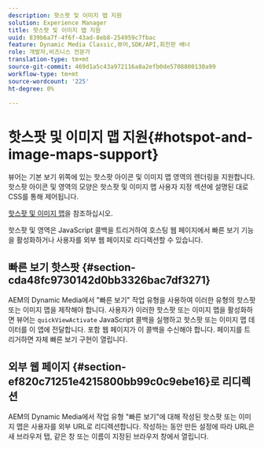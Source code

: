 ```yaml
---
description: 핫스팟 및 이미지 맵 지원
solution: Experience Manager
title: 핫스팟 및 이미지 맵 지원
uuid: 839b6a7f-4f6f-43ad-8eb8-254959c7fbac
feature: Dynamic Media Classic,뷰어,SDK/API,회전판 배너
role: 개발자,비즈니스 전문가
translation-type: tm+mt
source-git-commit: 469d1a5c43a972116a8a2efb0de5708800130a99
workflow-type: tm+mt
source-wordcount: '225'
ht-degree: 0%

---
```



# 핫스팟 및 이미지 맵 지원{#hotspot-and-image-maps-support}

뷰어는 기본 보기 위쪽에 있는 핫스팟 아이콘 및 이미지 맵 영역의 렌더링을 지원합니다. 핫스팟 아이콘 및 영역의 모양은 핫스팟 및 이미지 맵 사용자 지정 섹션에 설명된 대로 CSS를 통해 제어됩니다.

[핫스팟 및 이미지 맵](../../c-html5-aem-asset-viewers/c-html5-aem-carousel/c-html5-aem-carousel-customizingviewer/r-html5-aem-carousel-customize-hotspots-imagemaps.md#reference-2ac3cc414ef2467390bf53145f1d8d74)을 참조하십시오.

핫스팟 및 영역은 JavaScript 콜백을 트리거하여 호스팅 웹 페이지에서 빠른 보기 기능을 활성화하거나 사용자를 외부 웹 페이지로 리디렉션할 수 있습니다.

## 빠른 보기 핫스팟 {#section-cda48fc9730142d0bb3326bac7df3271}

AEM의 Dynamic Media에서 &quot;빠른 보기&quot; 작업 유형을 사용하여 이러한 유형의 핫스팟 또는 이미지 맵을 제작해야 합니다. 사용자가 이러한 핫스팟 또는 이미지 맵을 활성화하면 뷰어는 `quickViewActivate` JavaScript 콜백을 실행하고 핫스팟 또는 이미지 맵 데이터를 이 앱에 전달합니다. 포함 웹 페이지가 이 콜백을 수신해야 합니다. 페이지를 트리거하면 자체 빠른 보기 구현이 열립니다.

## 외부 웹 페이지 {#section-ef820c71251e4215800bb99c0c9ebe16}로 리디렉션

AEM의 Dynamic Media에서 작업 유형 &quot;빠른 보기&quot;에 대해 작성된 핫스팟 또는 이미지 맵은 사용자를 외부 URL로 리디렉션합니다. 작성하는 동안 만든 설정에 따라 URL은 새 브라우저 탭, 같은 창 또는 이름이 지정된 브라우저 창에서 열립니다.

